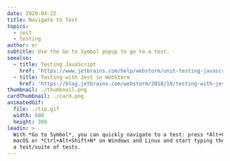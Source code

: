 ```yaml
---
date: 2020-04-22
title: Navigate to Test
topics:
  - jest
  - testing
author: er
subtitle: Use the Go to Symbol popup to go to a test.
seealso:
  - title: Testing JavaScript
    href: 'https://www.jetbrains.com/help/webstorm/unit-testing-javascript.html'
  - title: Testing with Jest in WebStorm
    href: 'https://blog.jetbrains.com/webstorm/2018/10/testing-with-jest-in-webstorm/'
thumbnail: ./thumbnail.png
cardThumbnail: ./card.png
animatedGif:
  file: ./tip.gif
  width: 600
  height: 300
leadin: >
  With *Go to Symbol*, you can quickly navigate to a test: press *Alt+Cmd+O* on
  macOS or *Ctrl+Alt+Shift+N* on Windows and Linux and start typing the name of
  a test/suite of tests.
---
```


